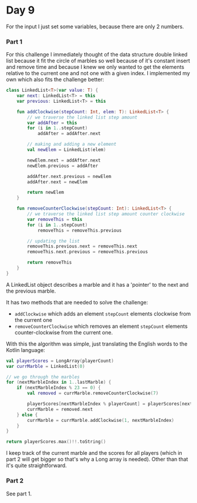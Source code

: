 # Day 9

For the input I just set some variables, because there are only 2 numbers.

### Part 1
For this challenge I immediately thought of the data structure double linked list because it fit the circle
of marbles so well because of it's constant insert and remove time and because I knew we only wanted to get
the elements relative to the current one and not one with a given index.
 I implemented my own which also fits the challenge better:

```kotlin
class LinkedList<T>(var value: T) {
    var next: LinkedList<T> = this
    var previous: LinkedList<T> = this

    fun addClockwise(stepCount: Int, elem: T): LinkedList<T> {
        // we traverse the linked list step amount
        var addAfter = this
        for (i in 1..stepCount)
            addAfter = addAfter.next

        // making and adding a new element
        val newElem = LinkedList(elem)

        newElem.next = addAfter.next
        newElem.previous = addAfter

        addAfter.next.previous = newElem
        addAfter.next = newElem

        return newElem
    }

    fun removeCounterClockwise(stepCount: Int): LinkedList<T> {
        // we traverse the linked list step amount counter clockwise
        var removeThis = this
        for (i in 1..stepCount)
            removeThis = removeThis.previous

        // updating the list
        removeThis.previous.next = removeThis.next
        removeThis.next.previous = removeThis.previous

        return removeThis
    }
}
```

A LinkedList object describes a marble and it has a 'pointer' to the next and the previous marble.

It has two methods that are needed to solve the challenge:
  * `addClockwise` which adds an element `stepCount` elements clockwise from the current one
  * `removeCounterClockwise` which removes an element `stepCount` elements counter-clockwise from the current one.
  
With this the algorithm was simple, just translating the English words to the Kotlin language:

```kotlin
val playerScores = LongArray(playerCount)
var currMarble = LinkedList(0)

// we go through the marbles
for (nextMarbleIndex in 1..lastMarble) {
    if (nextMarbleIndex % 23 == 0) {
        val removed = currMarble.removeCounterClockwise(7)

        playerScores[nextMarbleIndex % playerCount] = playerScores[nextMarbleIndex % playerCount] + nextMarbleIndex + removed.value
        currMarble = removed.next
    } else {
        currMarble = currMarble.addClockwise(1, nextMarbleIndex)
    }
}

return playerScores.max()!!.toString()
```

I keep track of the current marble and the scores for all players (which in part 2 will get bigger so that's why
a Long array is needed). Other than that it's quite straightforward.

### Part 2
See part 1.
